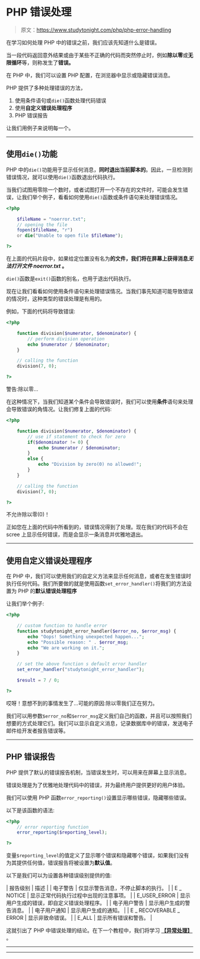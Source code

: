 # PHP 错误处理

> 原文：<https://www.studytonight.com/php/php-error-handling>

在学习如何处理 PHP 中的错误之前，我们应该先知道什么是错误。

当一段代码返回意外结果或由于某些不正确的代码而突然停止时，例如**除以零**或**无限循环**等，则称发生了**错误。**

在 PHP 中，我们可以设置 PHP 配置，在浏览器中显示或隐藏错误消息。

PHP 提供了多种处理错误的方法，

1.  使用条件语句或`die()`函数处理代码错误
2.  使用**自定义错误处理程序**
3.  PHP 错误报告

让我们用例子来说明每一个。

* * *

## 使用`die()`功能

PHP 中的`die()`功能用于显示任何消息，**同时退出当前脚本的**。因此，一旦检测到错误情况，就可以使用`die()`函数退出代码执行。

当我们试图用零除一个数时，或者试图打开一个不存在的文件时，可能会发生错误，让我们举个例子，看看如何使用`die()`函数或条件语句来处理错误情况。

```php
<?php

    $fileName = "noerror.txt";
    // opening the file
    fopen($fileName, "r")
    or die("Unable to open file $fileName");

?>
```

在上面的代码片段中，如果给定位置没有名为**的文件，我们将在屏幕上获得消息*无法打开文件 noerror.txt* 。**

`die()`函数是`exit()`函数的别名，也用于退出代码执行。

现在让我们看看如何使用条件语句来处理错误情况。当我们事先知道可能导致错误的情况时，这种类型的错误处理是有用的。

例如，下面的代码将导致错误:

```php
<?php

    function division($numerator, $denominator) {
        // perform division operation
        echo $numerator / $denominator;
    }

    // calling the function
    division(7, 0);

?>
```

警告:除以零...

在这种情况下，当我们知道某个条件会导致错误时，我们可以使用**条件**语句来处理会导致错误的角情况。让我们修复上面的代码:

```php
<?php

    function division($numerator, $denominator) {
        // use if statement to check for zero
        if($denominator != 0) {
            echo $numerator / $denominator;
        }
        else {
            echo "Division by zero(0) no allowed!";
        }
    }

    // calling the function
    division(7, 0);

?>
```

不允许除以零(0)！

正如您在上面的代码中所看到的，错误情况得到了处理。现在我们的代码不会在 scree 上显示任何错误，而是会显示一条消息并优雅地退出。

* * *

## 使用自定义错误处理程序

在 PHP 中，我们可以使用我们的自定义方法来显示任何消息，或者在发生错误时执行任何代码。我们所要做的就是使用函数`set_error_handler()`将我们的方法设置为 PHP 的**默认错误处理程序**

让我们举个例子:

```php
<?php

    // custom function to handle error
    function studytonight_error_handler($error_no, $error_msg) {
        echo "Oops! Something unexpected happen...";
        echo "Possible reason: " . $error_msg;
        echo "We are working on it.";
    }

    // set the above function s default error handler
    set_error_handler("studytonight_error_handler");

    $result = 7 / 0;

?>
```

哎呀！意想不到的事情发生了...可能的原因:除以零我们正在努力。

我们可以用参数`$error_no`和`$error_msg`定义我们自己的函数，并且可以按照我们想要的方式处理它们。我们可以显示自定义消息，记录数据库中的错误，发送电子邮件给开发者报告错误等。

* * *

## PHP 错误报告

PHP 提供了默认的错误报告机制，当错误发生时，可以用来在屏幕上显示消息。

错误处理是为了优雅地处理代码中的错误，并为最终用户提供更好的用户体验。

我们可以使用 PHP 函数`error_reporting()`设置显示哪些错误，隐藏哪些错误。

以下是该函数的语法:

```php
<?php
    // error reporting function
    error_reporting($reporting_level);

?>
```

变量`$reporting_level`的值定义了显示哪个错误和隐藏哪个错误，如果我们没有为其提供任何值，错误报告将被设置为**默认值**。

以下是我们可以为设置各种错误级别提供的值:

| 报告级别 | 描述 |
| 电子警告 | 仅显示警告消息，不停止脚本的执行。 |
| E _ NOTICE | 显示正常代码执行过程中出现的注意事项。 |
| E_USER_ERROR | 显示用户生成的错误，即自定义错误处理程序。 |
| 电子用户警告 | 显示用户生成的警告消息。 |
| 电子用户通知 | 显示用户生成的通知。 |
| E _ RECOVERABLE _ ERROR | 显示非致命错误。 |
| E_ALL | 显示所有错误和警告。 |

这就引出了 PHP 中错误处理的结论。在下一个教程中，我们将学习 **[【异常处理】](php-exception-try-catch)** 。

* * *

* * *
